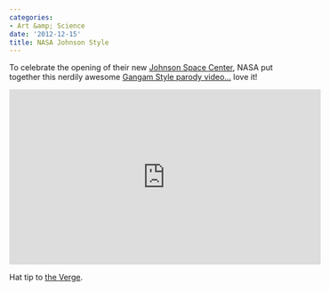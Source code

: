 ```yaml
---
categories:
- Art &amp; Science
date: '2012-12-15'
title: NASA Johnson Style
---
```


To celebrate the opening of their new <a href="http://www.nasa.gov/centers/johnson/home/index.html">Johnson Space Center</a>, NASA put together this nerdily awesome <a href="https://www.youtube.com/watch?v=2Sar5WT76kE">Gangam Style parody video...</a> love it!

<iframe width="560" height="315" src="https://www.youtube.com/embed/2Sar5WT76kE?rel=0" frameborder="0" allowfullscreen></iframe>

Hat tip to <a href="http://www.theverge.com/2012/12/14/3768868/nasa-johnson-style-parody-gangnam-style">the Verge</a>.